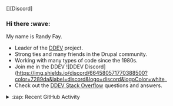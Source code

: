 [][Discord]

<h3>Hi there :wave:</h3>

My name is Randy Fay.

- Leader of the [DDEV](https://github.com/ddev/ddev) project.
- Strong ties and many friends in the Drupal community.
- Working with many types of code since the 1980s.
- Join me in the DDEV ![DDEV Discord](https://img.shields.io/discord/664580571770388500?color=7289da&label=discord&logo=discord&logoColor=white_
- Check out the [DDEV Stack Overflow](https://stackoverflow.com/tags/ddev) questions and answers.

<details>
  <summary>:zap: Recent GitHub Activity</summary>

<!--RECENT_ACTIVITY:start-->
1. 💬 Commented on [#35](https://github.com/ddev/github-action-add-on-test/pull/35#issuecomment-2408722148) in [ddev/github-action-add-on-test](https://github.com/ddev/github-action-add-on-test)<br>
2. 💬 Commented on [#6401](https://github.com/ddev/ddev/issues/6401#issuecomment-2408633395) in [ddev/ddev](https://github.com/ddev/ddev)<br>
3. 💪 Opened PR [#6612](https://github.com/ddev/ddev/pull/6612) in [ddev/ddev](https://github.com/ddev/ddev)<br>
4. 💪 Opened PR [#6611](https://github.com/ddev/ddev/pull/6611) in [ddev/ddev](https://github.com/ddev/ddev)<br>
5. 🎉 Merged PR [#259](https://github.com/ddev/ddev.com/pull/259) in [ddev/ddev.com](https://github.com/ddev/ddev.com)<br>
6. 💪 Opened PR [#6610](https://github.com/ddev/ddev/pull/6610) in [ddev/ddev](https://github.com/ddev/ddev)<br>
7. 💪 Opened PR [#259](https://github.com/ddev/ddev.com/pull/259) in [ddev/ddev.com](https://github.com/ddev/ddev.com)<br>
8. 🎉 Merged PR [#258](https://github.com/ddev/ddev.com/pull/258) in [ddev/ddev.com](https://github.com/ddev/ddev.com)<br>
9. 💪 Opened PR [#258](https://github.com/ddev/ddev.com/pull/258) in [ddev/ddev.com](https://github.com/ddev/ddev.com)<br>
10. 🔱 Forked [rfay/ddev-ibexa-cloud](undefined) from [ddev/ddev-ibexa-cloud](https://github.com/ddev/ddev-ibexa-cloud)<br>
11. 💬 Commented on [#6534](https://github.com/ddev/ddev/issues/6534#issuecomment-2407795037) in [ddev/ddev](https://github.com/ddev/ddev)<br>
12. 💬 Commented on [#36](https://github.com/ddev/github-action-add-on-test/issues/36#issuecomment-2407789300) in [ddev/github-action-add-on-test](https://github.com/ddev/github-action-add-on-test)<br>
13. 💬 Commented on [#36](https://github.com/ddev/github-action-add-on-test/issues/36#issuecomment-2407776159) in [ddev/github-action-add-on-test](https://github.com/ddev/github-action-add-on-test)<br>
14. 💬 Commented on [#2](https://github.com/ddev/ddev-ibexa-cloud/issues/2#issuecomment-2407772256) in [ddev/ddev-ibexa-cloud](https://github.com/ddev/ddev-ibexa-cloud)<br>
15. ✔️ Closed issue [#2](https://github.com/ddev/ddev-ibexa-cloud/issues/2) in [ddev/ddev-ibexa-cloud](https://github.com/ddev/ddev-ibexa-cloud)<br>
16. ✌️ Released [v0.0.5: First release in ddev org](https://github.com/ddev/ddev-ibexa-cloud/releases/tag/v0.0.5) in [ddev/ddev-ibexa-cloud](https://github.com/ddev/ddev-ibexa-cloud)<br>
17. 💬 Commented on [#3](https://github.com/rfay/ddev-ibexa-cloud/issues/3#issuecomment-2407744711) in [rfay/ddev-ibexa-cloud](https://github.com/rfay/ddev-ibexa-cloud)<br>
18. ✔️ Closed issue [#3](https://github.com/rfay/ddev-ibexa-cloud/issues/3) in [rfay/ddev-ibexa-cloud](https://github.com/rfay/ddev-ibexa-cloud)<br>
19. 💬 Commented on [#36](https://github.com/ddev/github-action-add-on-test/issues/36#issuecomment-2407741547) in [ddev/github-action-add-on-test](https://github.com/ddev/github-action-add-on-test)<br>
20. 💬 Commented on [#1](https://github.com/rfay/ddev-ibexa-cloud/issues/1#issuecomment-2407704385) in [rfay/ddev-ibexa-cloud](https://github.com/rfay/ddev-ibexa-cloud)<br>
<!--RECENT_ACTIVITY:end-->
      srcset="https://github-readme-stats.vercel.app/api?username=rfay&show_icons=true&count_private=true&include_all_commits=true&hide_border=true&theme=tokyonight"
      media="(prefers-color-scheme: dark)"
    />
    <source
      srcset="https://github-readme-stats.vercel.app/api?username=rfay&show_icons=true&count_private=true&include_all_commits=true&hide_border=true"
      media="(prefers-color-scheme: light), (prefers-color-scheme: no-preference)"
    />
    <img src="https://github-readme-stats.vercel.app/api?username=rfay&show_icons=true&count_private=true&include_all_commits=true&hide_border=true" />
  </picture>

</details>
